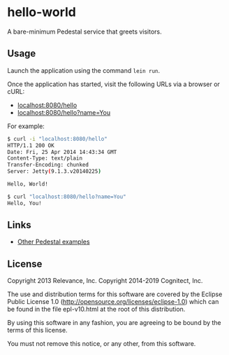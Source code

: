 # hello-world

A bare-minimum Pedestal service that greets visitors.

## Usage

Launch the application using the command `lein run`.

Once the application has started, visit the following URLs via
a browser or cURL:

* <localhost:8080/hello>
* <localhost:8080/hello?name=You>

For example:

```sh
$ curl -i "localhost:8080/hello"
HTTP/1.1 200 OK
Date: Fri, 25 Apr 2014 14:43:34 GMT
Content-Type: text/plain
Transfer-Encoding: chunked
Server: Jetty(9.1.3.v20140225)

Hello, World!

$ curl "localhost:8080/hello?name=You"
Hello, You!
```

## Links
* [Other Pedestal examples](http://pedestal.io/samples)

## License

Copyright 2013 Relevance, Inc.
Copyright 2014-2019 Cognitect, Inc.

The use and distribution terms for this software are covered by the
Eclipse Public License 1.0 (http://opensource.org/licenses/eclipse-1.0)
which can be found in the file epl-v10.html at the root of this distribution.

By using this software in any fashion, you are agreeing to be bound by
the terms of this license.

You must not remove this notice, or any other, from this software.
